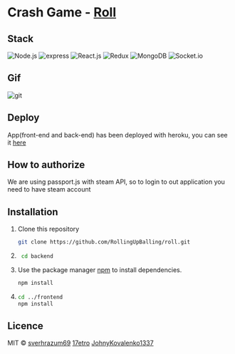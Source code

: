 # Crash Game - [Roll](https://rolling-up-crash.herokuapp.com/)
## Stack
 ![Node.js](https://img.shields.io/badge/node.js-12.5.0-brightgreen)
 ![express](https://img.shields.io/badge/express-4.17.1-brightgreen)
 ![React.js](https://img.shields.io/badge/React.js-16.13.1-brightgreen)
![Redux](https://img.shields.io/badge/Redux-7.2.1-brightgreen)
 ![MongoDB](https://img.shields.io/badge/MongoDB-brightgreen)
![Socket.io](https://img.shields.io/badge/Socket.io-2.3.0-brightgreen)
## Gif
![git](https://raw.githubusercontent.com/RollingUpBalling/roll/master/frontend/src/assets/images/rollUp.gif)
## Deploy
App(front-end and back-end) has been deployed with heroku, you can see it [here](https://rolling-up-crash.herokuapp.com/)
## How to authorize
We are using passport.js with steam API, so to login to out application you need to have steam account
## Installation
1. Clone this repository

    ```bash
    git clone https://github.com/RollingUpBalling/roll.git
    ```
2. ```bash
    cd backend
    ```
3.  Use the package manager [npm](http://www.npmjs.com/) to install dependencies.

    ```bash
    npm install
    ```
4.  ```bash
    cd ../frontend
    npm install
    ```
## Licence    
MIT © [sverhrazum69](https://github.com/sverhrazum69) [17etro](https://github.com/17etro) [JohnyKovalenko1337](https://github.com/JohnyKovalenko1337)
